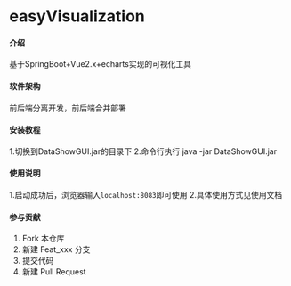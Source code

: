 # easyVisualization

#### 介绍
基于SpringBoot+Vue2.x+echarts实现的可视化工具

#### 软件架构
前后端分离开发，前后端合并部署


#### 安装教程

1.切换到DataShowGUI.jar的目录下
2.命令行执行 java -jar DataShowGUI.jar

#### 使用说明

1.启动成功后，浏览器输入`localhost:8083`即可使用
2.具体使用方式见使用文档

#### 参与贡献

1.  Fork 本仓库
2.  新建 Feat_xxx 分支
3.  提交代码
4.  新建 Pull Request

